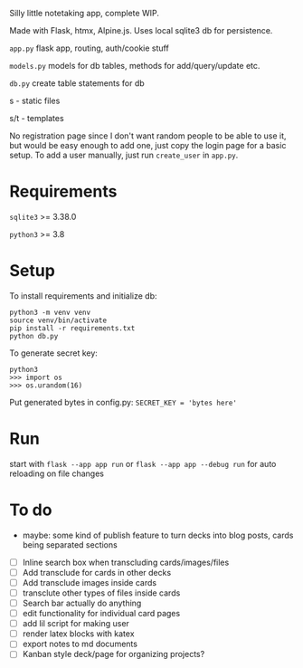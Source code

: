 Silly little notetaking app, complete WIP.

Made with Flask, htmx, Alpine.js. Uses local sqlite3 db for persistence.

`app.py` flask app, routing, auth/cookie stuff

`models.py` models for db tables, methods for add/query/update etc.

`db.py` create table statements for db

s - static files

s/t - templates

No registration page since I don't want random people to be able to use it, but would be easy enough to add one, just copy the login page for a basic setup.
To add a user manually, just run `create_user` in `app.py`.

# Requirements
`sqlite3` >= 3.38.0

`python3` >= 3.8

# Setup
To install requirements and initialize db:
```
python3 -m venv venv
source venv/bin/activate
pip install -r requirements.txt
python db.py
```

To generate secret key:
```
python3
>>> import os
>>> os.urandom(16)
```
Put generated bytes in config.py: `SECRET_KEY = 'bytes here'`

# Run
start with `flask --app app run` or `flask --app app --debug run` for auto reloading on file changes

# To do
- maybe: some kind of publish feature to turn decks into blog posts, cards being separated sections
- [ ] Inline search box when transcluding cards/images/files
- [ ] Add transclude for cards in other decks
- [ ] Add transclude images inside cards
- [ ] transclute other types of files inside cards
- [ ] Search bar actually do anything
- [ ] edit functionality for individual card pages
- [ ] add lil script for making user
- [ ] render latex blocks with katex
- [ ] export notes to md documents
- [ ] Kanban style deck/page for organizing projects?
